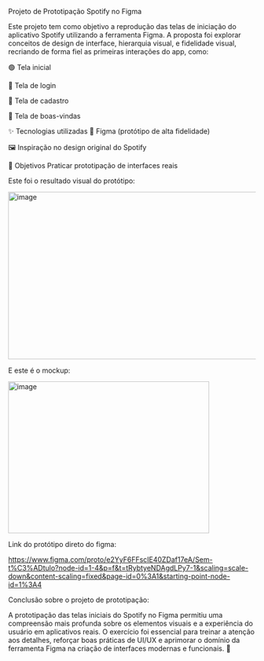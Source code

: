  Projeto de Prototipação   Spotify no Figma
 
Este projeto tem como objetivo a reprodução das telas de iniciação do aplicativo Spotify utilizando a ferramenta Figma. A proposta foi explorar conceitos de design de interface, hierarquia visual, e fidelidade visual, recriando de forma fiel as primeiras interações do app, como:

🟢 Tela inicial

🔐 Tela de login

📝 Tela de cadastro

👋 Tela de boas-vindas

✨ Tecnologias utilizadas
🎨 Figma (protótipo de alta fidelidade)

🖼️ Inspiração no design original do Spotify

📌 Objetivos
Praticar prototipação de interfaces reais

Este foi o resultado visual do protótipo:

<img width="577" height="341" alt="image" src="https://github.com/user-attachments/assets/8a7ee9e3-de8d-43c3-acf5-e0c3b090fe0d" />

E este é o mockup:

<img width="409" height="309" alt="image" src="https://github.com/user-attachments/assets/07e68448-8b72-4952-9722-d74c2bb75ce8" />

Link do protótipo direto do figma:

https://www.figma.com/proto/e2YyF6FFscIE40ZDaf17eA/Sem-t%C3%ADtulo?node-id=1-4&p=f&t=tRybtyeNDAgdLPy7-1&scaling=scale-down&content-scaling=fixed&page-id=0%3A1&starting-point-node-id=1%3A4


Conclusão sobre o projeto de prototipação:

A prototipação das telas iniciais do Spotify no Figma permitiu uma compreensão mais profunda sobre os elementos visuais e a experiência do usuário em aplicativos reais. O exercício foi essencial para treinar a atenção aos detalhes, reforçar boas práticas de UI/UX e aprimorar o domínio da ferramenta Figma na criação de interfaces modernas e funcionais. 🎯
